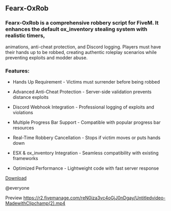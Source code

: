 
## Fearx-OxRob
 ### Fearx-OxRob is a comprehensive robbery script for FiveM. It enhances the default ox_inventory stealing system with realistic timers, 
animations, anti-cheat protection, and Discord logging. Players must have their hands up to be robbed, creating authentic roleplay scenarios while preventing exploits and modder abuse.

### Features:

- Hands Up Requirement - Victims must surrender before being robbed

- Advanced Anti-Cheat Protection - Server-side validation prevents distance exploits

- Discord Webhook Integration - Professional logging of exploits and violations

- Multiple Progress Bar Support - Compatible with popular progress bar resources

- Real-Time Robbery Cancellation - Stops if victim moves or puts hands down

- ESX & ox_inventory Integration - Seamless compatibility with existing frameworks

- Optimized Performance - Lightweight code with fast server response

[Download](https://github.com/Facelessxxx/-Release-FearX-OxRob)

@everyone 

Preview
https://r2.fivemanage.com/reN0iza3vc4oGjJ0nDgay/Untitledvideo-MadewithClipchamp(2).mp4
